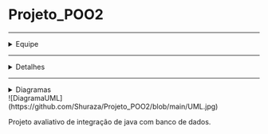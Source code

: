 # Projeto_POO2
--------------------------------------------------------------------------------
<details>
<summary> Equipe </summary>
## Alunos
|      Equipe      |              Email             |
| :---:       | :---:       |
| Samuel de Souza  | samueldesouza200512@gmail.com  |
| Caio de Souza    | caiodesouza.cds@gmail.com      |
</details>

--------------------------------------------------------------------------------
  
<details>
<summary> Detalhes </summary>
## Equipe
|      Item        |        Valor       |
| :---:       | :---:       |
| Banco de Dados   | MySQL              |
| Schema           | Imobiliaria        |
</details>

--------------------------------------------------------------------------------

<details>
  <summary> Diagramas </summary>
![DiagramaMER](https://github.com/Shuraza/Projeto_POO2/blob/main/MER.jpg)
  ---------------------------------------------------------------------------------
![DiagramaUML](https://github.com/Shuraza/Projeto_POO2/blob/main/UML.jpg)
</details>
![DiagramaUML](https://github.com/Shuraza/Projeto_POO2/blob/main/UML.jpg)

Projeto avaliativo de integração de java com banco de dados.
